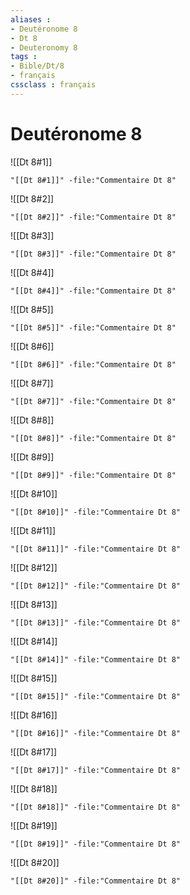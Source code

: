 ```yaml
---
aliases : 
- Deutéronome 8
- Dt 8
- Deuteronomy 8
tags : 
- Bible/Dt/8
- français
cssclass : français
---
```


# Deutéronome 8

![[Dt 8#1]]

```query
"[[Dt 8#1]]" -file:"Commentaire Dt 8"
```

![[Dt 8#2]]

```query
"[[Dt 8#2]]" -file:"Commentaire Dt 8"
```

![[Dt 8#3]]

```query
"[[Dt 8#3]]" -file:"Commentaire Dt 8"
```

![[Dt 8#4]]

```query
"[[Dt 8#4]]" -file:"Commentaire Dt 8"
```

![[Dt 8#5]]

```query
"[[Dt 8#5]]" -file:"Commentaire Dt 8"
```

![[Dt 8#6]]

```query
"[[Dt 8#6]]" -file:"Commentaire Dt 8"
```

![[Dt 8#7]]

```query
"[[Dt 8#7]]" -file:"Commentaire Dt 8"
```

![[Dt 8#8]]

```query
"[[Dt 8#8]]" -file:"Commentaire Dt 8"
```

![[Dt 8#9]]

```query
"[[Dt 8#9]]" -file:"Commentaire Dt 8"
```

![[Dt 8#10]]

```query
"[[Dt 8#10]]" -file:"Commentaire Dt 8"
```

![[Dt 8#11]]

```query
"[[Dt 8#11]]" -file:"Commentaire Dt 8"
```

![[Dt 8#12]]

```query
"[[Dt 8#12]]" -file:"Commentaire Dt 8"
```

![[Dt 8#13]]

```query
"[[Dt 8#13]]" -file:"Commentaire Dt 8"
```

![[Dt 8#14]]

```query
"[[Dt 8#14]]" -file:"Commentaire Dt 8"
```

![[Dt 8#15]]

```query
"[[Dt 8#15]]" -file:"Commentaire Dt 8"
```

![[Dt 8#16]]

```query
"[[Dt 8#16]]" -file:"Commentaire Dt 8"
```

![[Dt 8#17]]

```query
"[[Dt 8#17]]" -file:"Commentaire Dt 8"
```

![[Dt 8#18]]

```query
"[[Dt 8#18]]" -file:"Commentaire Dt 8"
```

![[Dt 8#19]]

```query
"[[Dt 8#19]]" -file:"Commentaire Dt 8"
```

![[Dt 8#20]]

```query
"[[Dt 8#20]]" -file:"Commentaire Dt 8"
```

